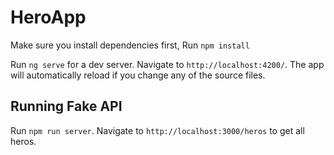 # HeroApp

Make sure you install dependencies first, Run `npm install`

Run `ng serve` for a dev server. Navigate to `http://localhost:4200/`. The app will automatically reload if you change any of the source files.

## Running Fake API

Run `npm run server`. Navigate to `http://localhost:3000/heros` to get all heros.
